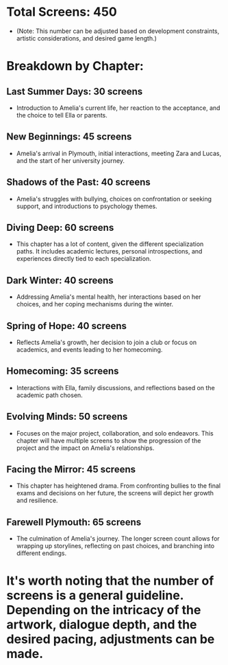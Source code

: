 # Total Screens: 450
- (Note: This number can be adjusted based on development constraints, artistic considerations, and desired game length.)

# Breakdown by Chapter:

## Last Summer Days: 30 screens
- Introduction to Amelia's current life, her reaction to the acceptance, and the choice to tell Ella or parents.

## New Beginnings: 45 screens
- Amelia's arrival in Plymouth, initial interactions, meeting Zara and Lucas, and the start of her university journey.

## Shadows of the Past: 40 screens
- Amelia's struggles with bullying, choices on confrontation or seeking support, and introductions to psychology themes.

## Diving Deep: 60 screens
- This chapter has a lot of content, given the different specialization paths. It includes academic lectures, personal introspections, and experiences directly tied to each specialization.

## Dark Winter: 40 screens
- Addressing Amelia's mental health, her interactions based on her choices, and her coping mechanisms during the winter.

## Spring of Hope: 40 screens
- Reflects Amelia's growth, her decision to join a club or focus on academics, and events leading to her homecoming.

## Homecoming: 35 screens
- Interactions with Ella, family discussions, and reflections based on the academic path chosen.

## Evolving Minds: 50 screens
- Focuses on the major project, collaboration, and solo endeavors. This chapter will have multiple screens to show the progression of the project and the impact on Amelia's relationships.

## Facing the Mirror: 45 screens
- This chapter has heightened drama. From confronting bullies to the final exams and decisions on her future, the screens will depict her growth and resilience.

## Farewell Plymouth: 65 screens
- The culmination of Amelia's journey. The longer screen count allows for wrapping up storylines, reflecting on past choices, and branching into different endings.

# It's worth noting that the number of screens is a general guideline. Depending on the intricacy of the artwork, dialogue depth, and the desired pacing, adjustments can be made.